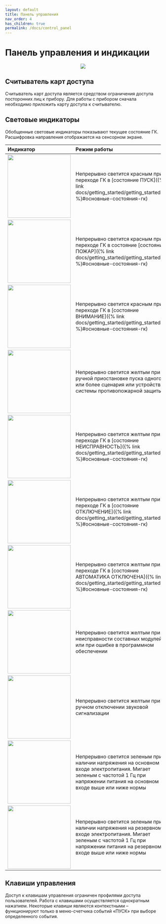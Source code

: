 ```yaml
---
layout: default
title: Панель управления
nav_order: 4
has_children: true
permalink: /docs/control_panel
---
```


# Панель управления и индикации
<p align="center">
<img src="../assets/images/control_panel.png">
</p>

## Считыватель карт доступа
Считыватель карт доступа является средством ограничения доступа посторонних лиц к прибору. Для работы с прибором сначала необходимо приложить карту доступа к считывателю.

## Световые индикаторы
Обобщенные световые индикаторы показывают текущее состояние ГК. Расшифровка направления отображается на сенсорном экране.

|Индикатор|Режим работы|
|:---|:---|
|<img src="../assets/icons/light_indicators/li_pusk.png" width="204">|Непрерывно светится красным при переходе ГК в [состояние ПУСК]({% link docs/getting_started/getting_started.md %}#основные-состояния-гк)|
|<img src="../assets/icons/light_indicators/li_pozhar.png" width="204">|Непрерывно светится красным при переходе ГК в состояние [состояние ПОЖАР]({% link docs/getting_started/getting_started.md %}#основные-состояния-гк)|
|<img src="../assets/icons/light_indicators/li_vnimanie.png" width="204">|Непрерывно светится красным при переходе ГК в [состояние ВНИМАНИЕ]({% link docs/getting_started/getting_started.md %}#основные-состояния-гк)|
|<img src="../assets/icons/light_indicators/li_ostanov_puska.png" width="204">|Непрерывно светится желтым при ручной приостановке пуска одного или более сценария или устройства системы противопожарной защиты|
|<img src="../assets/icons/light_indicators/li_neispravnost.png" width="204">|Непрерывно светится желтым при переходе ГК в [состояние НЕИСПРАВНОСТЬ]({% link docs/getting_started/getting_started.md %}#основные-состояния-гк)|
|<img src="../assets/icons/light_indicators/li_otkluchenie.png" width="204">|Непрерывно светится желтым при переходе ГК в [состояние ОТКЛЮЧЕНИЕ]({% link docs/getting_started/getting_started.md %}#основные-состояния-гк)|
|<img src="../assets/icons/light_indicators/li_avt_otkluchena.png" width="204">|Непрерывно светится желтым при переходе ГК в [состояние АВТОМАТИКА ОТКЛЮЧЕНА]({% link docs/getting_started/getting_started.md %}#основные-состояния-гк)|
|<img src="../assets/icons/light_indicators/li_sist_oshibka.png" width="204">|Непрерывно светится желтым при неисправности составных модулей и/или при ошибке в программном обеспечении|
|<img src="../assets/icons/light_indicators/li_zvuk_otkl.png" width="204">|Непрерывно светится желтым при ручном отключении звуковой сигнализации|
|<img src="../assets/icons/light_indicators/li_pit_osn.png" width="204">|Непрерывно светится зеленым при наличии напряжения на основном входе электропитания. Мигает зеленым с частотой 1 Гц при напряжении питания на основном входе выше или ниже нормы|
|<img src="../assets/icons/light_indicators/li_pit_rez.png" width="204">|Непрерывно светится зеленым при наличии напряжения на резервном входе электропитания. Мигает зеленым с частотой 1 Гц при напряжении питания на резервном входе выше или ниже нормы|

## Клавиши управления
Доступ к клавишам управления ограничен профилями доступа пользователей. Работа с клавишами осуществляется однократным нажатием. Некоторые клавиши являются контекстными – функционируют только в меню-счетчика событий «ПУСК» при выборе определенного события.
